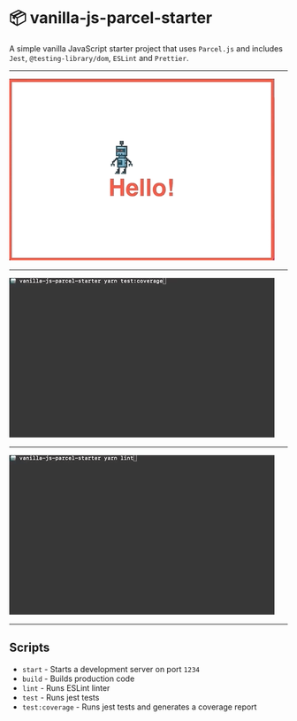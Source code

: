 # 📦 vanilla-js-parcel-starter

A simple vanilla JavaScript starter project that uses `Parcel.js` and includes `Jest`, `@testing-library/dom`, `ESLint` and `Prettier`.

---

![](demo-app.gif)

---

![](demo-tests.gif)

---

![](demo-lint.gif)

---

## Scripts

- `start` - Starts a development server on port `1234`
- `build` - Builds production code
- `lint` - Runs ESLint linter
- `test` - Runs jest tests
- `test:coverage` - Runs jest tests and generates a coverage report
